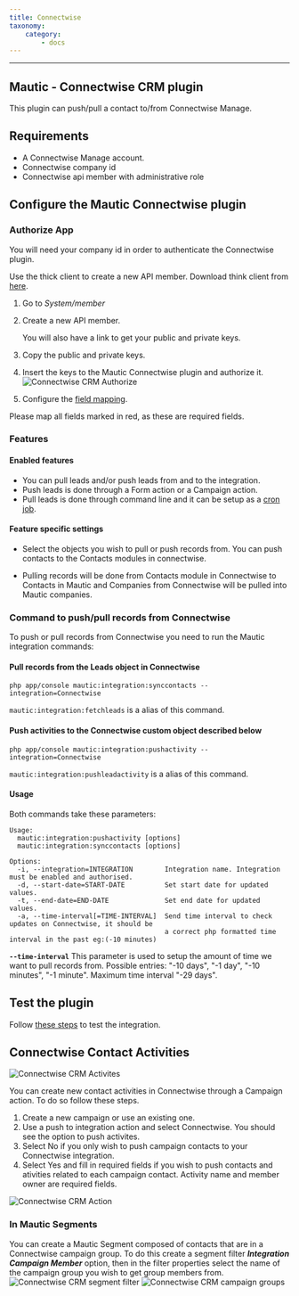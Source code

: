 ```yaml
---
title: Connectwise
taxonomy:
    category:
        - docs
---
```


-------------------

## Mautic - Connectwise CRM plugin

This plugin can push/pull a contact to/from Connectwise Manage.

## Requirements

- A Connectwise Manage account.
- Connectwise company id
- Connectwise api member with administrative role

## Configure the Mautic Connectwise plugin

### Authorize App

You will need your company id in order to authenticate the Connectwise plugin.

Use the thick client to create a new API member.  Download think client from [here][connectwise–thick-client]. 

1. Go to *System/member*
1. Create a new API member.

   You will also have a link to get your public and private keys.

1. Copy the public and private keys.

1. Insert the keys to the Mautic Connectwise plugin and authorize it.
![Connectwise CRM Authorize](connectwiseauth.png "Connectwise CRM Authorize")

1. Configure the [field mapping][field-mapping].

Please map all fields marked in red, as these are required fields.

### Features

#### Enabled features

- You can pull leads and/or push leads from and to the integration.
- Push leads is done through a Form action or a Campaign action.
- Pull leads is done through command line and it can be setup as a [cron job][cron-job].

#### Feature specific settings

- Select the objects you wish to pull or push records from. You can push contacts to the Contacts modules in connectwise.

- Pulling records will be done from Contacts module in Connectwise to Contacts in Mautic and Companies from Connectwise will be pulled into Mautic companies.

### Command to push/pull records from Connectwise

To push or pull records from Connectwise you need to run the Mautic integration commands:

#### Pull records from the Leads object in Connectwise

```console
php app/console mautic:integration:synccontacts --integration=Connectwise
```

`mautic:integration:fetchleads` is a alias of this command.

#### Push activities to the Connectwise custom object described below

```console
php app/console mautic:integration:pushactivity --integration=Connectwise
```

`mautic:integration:pushleadactivity` is a alias of this command.

#### Usage

Both commands take these parameters:

```console
Usage:
  mautic:integration:pushactivity [options]
  mautic:integration:synccontacts [options]

Options:
  -i, --integration=INTEGRATION        Integration name. Integration must be enabled and authorised.
  -d, --start-date=START-DATE          Set start date for updated values.
  -t, --end-date=END-DATE              Set end date for updated values.
  -a, --time-interval[=TIME-INTERVAL]  Send time interval to check updates on Connectwise, it should be
                                       a correct php formatted time interval in the past eg:(-10 minutes)
```

**`--time-interval`** This parameter is used to setup the amount of time we want to pull records from. Possible entries: "-10 days", "-1 day", "-10 minutes", "-1 minute".  Maximum time interval "-29 days".

## Test the plugin

Follow [these steps][testing] to test the integration.

## Connectwise Contact Activities

![Connectwise CRM Activites](connectwise-activities.png "Connectwise CRM activities")

You can create new contact activities in Connectwise through a Campaign action. To do so follow these steps.

1. Create a new campaign or use an existing one.
1. Use a push to integration action and select Connectwise. You should see the option to push activites.
1. Select No if you only wish to push campaign contacts to your Connectwise integration.
1. Select Yes and fill in required fields if you wish to push contacts and ativities related to each campaign contact. Activity name and member owner are required fields.

![Connectwise CRM Action](connectwise-action.png "Connectwise CRM campaign action")

### In Mautic Segments

You can create a Mautic Segment composed of contacts that are in a Connectwise campaign group. To do this create a segment filter _**Integration Campaign Member**_ option, then in the filter properties select the name of the campaign group you wish to get group members from.
 ![Connectwise CRM segment filter](segment-integration-campaign-members.png "Connectwise CRM segment filter")
 ![Connectwise CRM campaign groups](connectwise-campaign-segment.png "Connectwise CRM campaign filters")


[field-mapping]: </plugins/general-resources/field-mapping>
[testing]: </plugins/general-resources/integration-test>
[cron-job]: </setup/cron-jobs>
[connectwise–thick-client]: <https://university.connectwise.com/university/pageview.aspx?short_name=workstation-installation>
